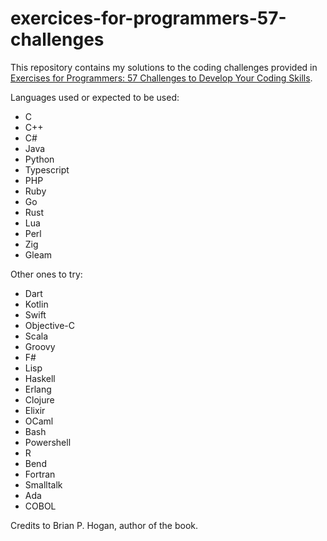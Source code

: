 # exercices-for-programmers-57-challenges

This repository contains my solutions to the coding challenges provided in [Exercises for Programmers: 57 Challenges to Develop Your Coding Skills](https://pragprog.com/titles/bhwb/exercises-for-programmers/).

Languages used or expected to be used:
- C
- C++
- C#
- Java
- Python
- Typescript
- PHP
- Ruby
- Go
- Rust
- Lua
- Perl
- Zig
- Gleam

Other ones to try:
- Dart
- Kotlin
- Swift
- Objective-C
- Scala
- Groovy
- F#
- Lisp
- Haskell
- Erlang
- Clojure
- Elixir
- OCaml
- Bash
- Powershell
- R
- Bend
- Fortran
- Smalltalk
- Ada
- COBOL

Credits to Brian P. Hogan, author of the book.

